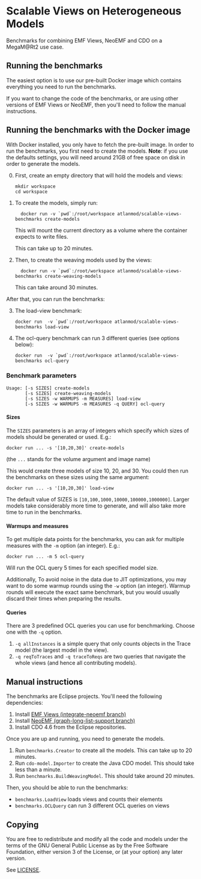 # Scalable Views on Heterogeneous Models

Benchmarks for combining EMF Views, NeoEMF and CDO on a MegaM@Rt2 use case.

## Running the benchmarks

The easiest option is to use our pre-built Docker image which contains
everything you need to run the benchmarks.

If you want to change the code of the benchmarks, or are using other versions of
EMF Views or NeoEMF, then you'll need to follow the manual instructions.

## Running the benchmarks with the Docker image
With Docker installed, you only have to fetch the pre-built image.  In order to
run the benchmarks, you first need to create the models.  **Note**: if you use
the defaults settings, you will need around 21GB of free space on disk in order
to generate the models.

0. First, create an empty directory that will hold the models and views:
   ```
   mkdir workspace
   cd workspace
   ```

1. To create the models, simply run:
   ```
     docker run -v `pwd`:/root/workspace atlanmod/scalable-views-benchmarks create-models
   ```
   This will mount the current directory as a volume where the container expects
   to write files.

   This can take up to 20 minutes.

2. Then, to create the weaving models used by the views:
   ```
     docker run -v `pwd`:/root/workspace atlanmod/scalable-views-benchmarks create-weaving-models
   ```
   This can take around 30 minutes.

After that, you can run the benchmarks:

3. The load-view benchmark:
   ```
   docker run  -v `pwd`:/root/workspace atlanmod/scalable-views-benchmarks load-view
   ```

4. The ocl-query benchmark can run 3 different queries (see options below):
   ```
   docker run  -v `pwd`:/root/workspace atlanmod/scalable-views-benchmarks ocl-query
   ```

### Benchmark parameters
```
Usage: [-s SIZES] create-models
       [-s SIZES] create-weaving-models
       [-s SIZES -w WARMUPS -m MEASURES] load-view
       [-s SIZES -w WARMUPS -m MEASURES -q QUERY] ocl-query
```

#### Sizes
The `SIZES` parameters is an array of integers which specify which sizes of
models should be generated or used.  E.g.:

```
docker run ... -s '[10,20,30]' create-models
```
(the `...` stands for the volume argument and image name)

This would create three models of size 10, 20, and 30.  You could then run the
benchmarks on these sizes using the same argument:

```
docker run ... -s '[10,20,30]' load-view
```

The default value of SIZES is `[10,100,1000,10000,100000,1000000]`.  Larger
models take considerably more time to generate, and will also take more time to
run in the benchmarks.

#### Warmups and measures
To get multiple data points for the benchmarks, you can ask for multiple
measures with the `-m` option (an integer).  E.g.:

```
docker run ... -m 5 ocl-query
```

Will run the OCL query 5 times for each specified model size.

Additionally, To avoid noise in the data due to JIT optimizations, you may want
to do some warmup rounds using the `-w` option (an integer).  Warmup rounds will
execute the exact same benchmark, but you would usually discard their times when
preparing the results.

#### Queries
There are 3 predefined OCL queries you can use for benchmarking.  Choose one
with the `-q` option.

1. `-q allInstances` is a simple query that only counts objects in the Trace
   model (the largest model in the view).
2. `-q reqToTraces` and `-q traceToReqs` are two queries that navigate the whole
   views (and hence all contributing models).

## Manual instructions
The benchmarks are Eclipse projects.  You'll need the following dependencies:

1. Install [EMF Views (integrate-neoemf branch)](https://github.com/atlanmod/emfviews/tree/integrate-neoemf)
2. Install [NeoEMF (graph-long-list-support branch)](https://github.com/SOM-Research/NeoEMF/tree/graph-long-list-support)
3. Install CDO 4.6 from the Eclipse repositories.

Once you are up and running, you need to generate the models.

1. Run `benchmarks.Creator` to create all the models.  This can take up to 20 minutes.
2. Run `cdo-model.Importer` to create the Java CDO model.  This should take less than a minute.
3. Run `benchmarks.BuildWeavingModel`.  This should take around 20 minutes.

Then, you should be able to run the benchmarks:

- `benchmarks.LoadView` loads views and counts their elements
- `benchmarks.OCLQuery` can run 3 different OCL queries on views

## Copying
You are free to redistribute and modify all the code and models under the terms
of the GNU General Public License as by the Free Software Foundation, either
version 3 of the License, or (at your option) any later version.

See [LICENSE](LICENSE).
